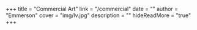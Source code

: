 +++
title = "Commercial Art"
link = "/commercial"
date = ""
author = "Emmerson"
cover = "img/lv.jpg"
description = ""
hideReadMore = "true"
+++





